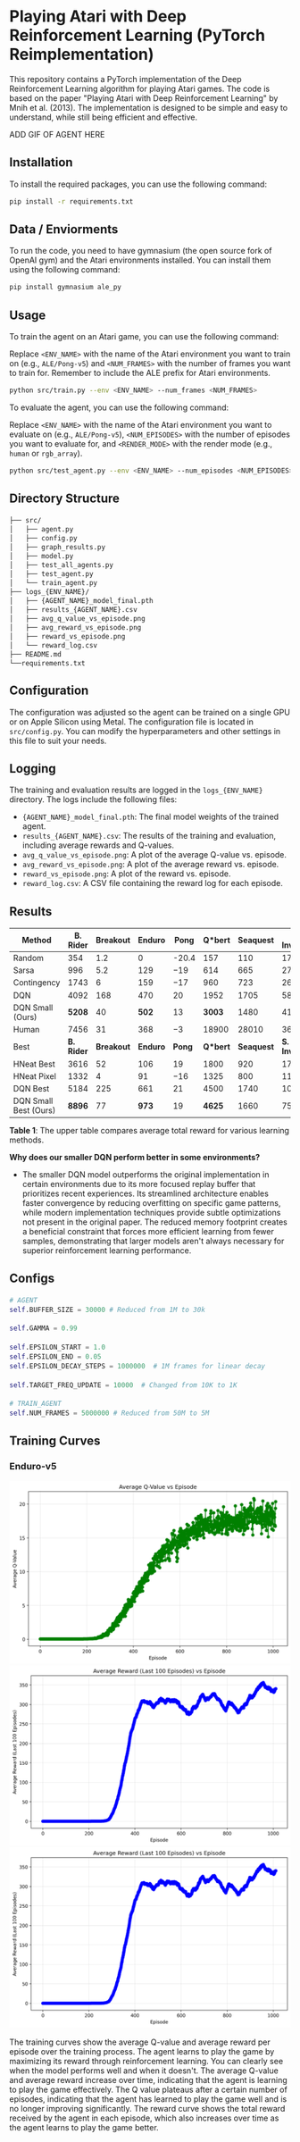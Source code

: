 # Playing Atari with Deep Reinforcement Learning (PyTorch Reimplementation)
This repository contains a PyTorch implementation of the Deep Reinforcement Learning algorithm for playing Atari games. The code is based on the paper "Playing Atari with Deep Reinforcement Learning" by Mnih et al. (2013). The implementation is designed to be simple and easy to understand, while still being efficient and effective.

ADD GIF OF AGENT HERE

## Installation
To install the required packages, you can use the following command:

```bash
pip install -r requirements.txt
```

## Data / Enviorments
To run the code, you need to have gymnasium (the open source fork of OpenAI gym) and the Atari environments installed. You can install them using the following command:

```bash
pip install gymnasium ale_py
```

## Usage
To train the agent on an Atari game, you can use the following command:

Replace `<ENV_NAME>` with the name of the Atari environment you want to train on (e.g., `ALE/Pong-v5`) and `<NUM_FRAMES>` with the number of frames you want to train for. Remember to include the ALE prefix for Atari environments.

```bash
python src/train.py --env <ENV_NAME> --num_frames <NUM_FRAMES>
```

To evaluate the agent, you can use the following command:

Replace `<ENV_NAME>` with the name of the Atari environment you want to evaluate on (e.g., `ALE/Pong-v5`), `<NUM_EPISODES>` with the number of episodes you want to evaluate for, and `<RENDER_MODE>` with the render mode (e.g., `human` or `rgb_array`).

```bash
python src/test_agent.py --env <ENV_NAME> --num_episodes <NUM_EPISODES> -- render_mode <RENDER_MODE>
```

## Directory Structure

```plaintext
├── src/
│   ├── agent.py
│   ├── config.py
│   ├── graph_results.py
│   ├── model.py
│   ├── test_all_agents.py
│   ├── test_agent.py
│   └── train_agent.py
├── logs_{ENV_NAME}/
│   ├── {AGENT_NAME}_model_final.pth
│   ├── results_{AGENT_NAME}.csv
│   ├── avg_q_value_vs_episode.png
│   ├── avg_reward_vs_episode.png
│   ├── reward_vs_episode.png
│   └── reward_log.csv
├── README.md
└──requirements.txt
```

## Configuration
The configuration was adjusted so the agent can be trained on a single GPU or on Apple Silicon using Metal. The configuration file is located in `src/config.py`. You can modify the hyperparameters and other settings in this file to suit your needs.

## Logging
The training and evaluation results are logged in the `logs_{ENV_NAME}` directory. The logs include the following files:
- `{AGENT_NAME}_model_final.pth`: The final model weights of the trained agent.
- `results_{AGENT_NAME}.csv`: The results of the training and evaluation, including average rewards and Q-values.
- `avg_q_value_vs_episode.png`: A plot of the average Q-value vs. episode.
- `avg_reward_vs_episode.png`: A plot of the average reward vs. episode.
- `reward_vs_episode.png`: A plot of the reward vs. episode.
- `reward_log.csv`: A CSV file containing the reward log for each episode.

## Results

| Method                 | B. Rider | Breakout | Enduro | Pong | Q*bert | Seaquest | S. Invaders |
|------------------------|----------|----------|--------|------|--------|----------|-------------|
| Random                 | 354      | 1.2      | 0      | -20.4| 157    | 110      | 179         |
| Sarsa                  | 996      | 5.2      | 129    | −19  | 614    | 665      | 271         |
| Contingency            | 1743     | 6        | 159    | −17  | 960    | 723      | 268         |
| DQN                    | 4092     | 168      | 470    | 20   | 1952   | 1705     | 581         |
| DQN Small (Ours)       | **5208** | 40       | **502**| 13   | **3003**| 1480     | 416         |
| Human                  | 7456     | 31       | 368    | −3   | 18900  | 28010    | 3690        |
|Best                    | **B. Rider** | **Breakout** | **Enduro** | **Pong** | **Q*bert** | **Seaquest** | **S. Invaders**|             
| HNeat Best             | 3616     | 52       | 106    | 19   | 1800   | 920      | 1720        |
| HNeat Pixel            | 1332     | 4        | 91     | −16  | 1325   | 800      | 1145        |
| DQN Best               | 5184     | 225      | 661    | 21   | 4500   | 1740     | 1075        |
| DQN Small Best (Ours)  | **8896** | 77       | **973**| 19   | **4625** | 1660     | 750         |

**Table 1**: The upper table compares average total reward for various learning methods.

**Why does our smaller DQN perform better in some environments?**
- The smaller DQN model outperforms the original implementation in certain environments due to its more focused replay buffer that prioritizes recent experiences. Its streamlined architecture enables faster convergence by reducing overfitting on specific game patterns, while modern implementation techniques provide subtle optimizations not present in the original paper. The reduced memory footprint creates a beneficial constraint that forces more efficient learning from fewer samples, demonstrating that larger models aren't always necessary for superior reinforcement learning performance.

## Configs

```python
# AGENT
self.BUFFER_SIZE = 30000 # Reduced from 1M to 30k

self.GAMMA = 0.99

self.EPSILON_START = 1.0
self.EPSILON_END = 0.05
self.EPSILON_DECAY_STEPS = 1000000  # 1M frames for linear decay

self.TARGET_FREQ_UPDATE = 10000  # Changed from 10K to 1K

# TRAIN_AGENT
self.NUM_FRAMES = 5000000 # Reduced from 50M to 5M
```

## Training Curves

### Enduro-v5
![q values](./logs_Enduro-v5/avg_q_value_vs_episode.png)
![avg reward](./logs_Enduro-v5/avg_reward_vs_episode.png)
![reward](./logs_Enduro-v5/avg_reward_vs_episode.png)

The training curves show the average Q-value and average reward per episode over the training process. The agent learns to play the game by maximizing its reward through reinforcement learning. You can clearly see when the model performs well and when it doesn't. The average Q-value and average reward increase over time, indicating that the agent is learning to play the game effectively. The Q value plateaus after a certain number of episodes, indicating that the agent has learned to play the game well and is no longer improving significantly. The reward curve shows the total reward received by the agent in each episode, which also increases over time as the agent learns to play the game better.